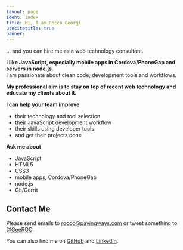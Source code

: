 ```yaml
---
layout: page
ident: index
title: Hi, I am Rocco Georgi
usesitetitle: true
banner: 
---
```


... and you can hire me as a web technology consultant.

**I like JavaScript, especially mobile apps in Cordova/PhoneGap and servers in node.js**.<br>
I am passionate about clean code, development tools and workflows.

**My professional aim is to stay on top of recent web technology and educate my clients about it.**

**I can help your team improve**

- their technology and tool selection
- their JavaScript development workflow
- their skills using developer tools
- and get their projects done

**Ask me about**

- JavaScript
- HTML5
- CSS3
- mobile apps, Cordova/PhoneGap
- node.js
- Git/Gerrit

<!-- 
[Details on my background and experience][about].
-->

## Contact Me

Please send emails to <rocco@pavingways.com> or tweet something to [@GeeROC][twitter].

You can also find me on [GitHub][github] and [LinkedIn][linkedin].

[about]: /about/
[twitter]: https://twitter.com/GeeROC
[github]: https://github.com/rocco
[linkedin]: http://www.linkedin.com/in/roccogeorgi
